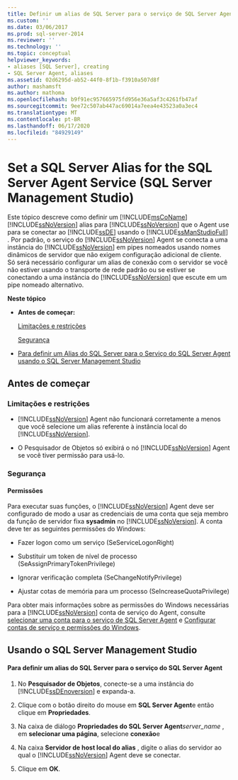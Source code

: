 ```yaml
---
title: Definir um alias de SQL Server para o serviço de SQL Server Agent (SQL Server Management Studio) | Microsoft Docs
ms.custom: ''
ms.date: 03/06/2017
ms.prod: sql-server-2014
ms.reviewer: ''
ms.technology: ''
ms.topic: conceptual
helpviewer_keywords:
- aliases [SQL Server], creating
- SQL Server Agent, aliases
ms.assetid: 02d6295d-ab52-44f0-8f1b-f3910a507d8f
author: mashamsft
ms.author: mathoma
ms.openlocfilehash: b9f91ec957665975fd956e36a5af3c4261fb47af
ms.sourcegitcommit: 9ee72c507ab447ac69014a7eea4e43523a0a3ec4
ms.translationtype: MT
ms.contentlocale: pt-BR
ms.lasthandoff: 06/17/2020
ms.locfileid: "84929149"
---
```

# <a name="set-a-sql-server-alias-for-the-sql-server-agent-service-sql-server-management-studio"></a>Set a SQL Server Alias for the SQL Server Agent Service (SQL Server Management Studio)
  Este tópico descreve como definir um [!INCLUDE[msCoName](../includes/msconame-md.md)] [!INCLUDE[ssNoVersion](../includes/ssnoversion-md.md)] alias para [!INCLUDE[ssNoVersion](../includes/ssnoversion-md.md)] que o Agent use para se conectar ao [!INCLUDE[ssDE](../includes/ssde-md.md)] usando o [!INCLUDE[ssManStudioFull](../includes/ssmanstudiofull-md.md)] . Por padrão, o serviço do [!INCLUDE[ssNoVersion](../includes/ssnoversion-md.md)] Agent se conecta a uma instância do [!INCLUDE[ssNoVersion](../includes/ssnoversion-md.md)] em pipes nomeados usando nomes dinâmicos de servidor que não exigem configuração adicional de cliente. Só será necessário configurar um alias de conexão com o servidor se você não estiver usando o transporte de rede padrão ou se estiver se conectando a uma instância do [!INCLUDE[ssNoVersion](../includes/ssnoversion-md.md)] que escute em um pipe nomeado alternativo.  
  
 **Neste tópico**  
  
-   **Antes de começar:**  
  
     [Limitações e restrições](#Restrictions)  
  
     [Segurança](#Security)  
  
-   [Para definir um Alias do SQL Server para o Serviço do SQL Server Agent usando o SQL Server Management Studio](#SSMSProcedure)  
  
##  <a name="before-you-begin"></a><a name="BeforeYouBegin"></a> Antes de começar  
  
###  <a name="limitations-and-restrictions"></a><a name="Restrictions"></a> Limitações e restrições  
  
-   [!INCLUDE[ssNoVersion](../includes/ssnoversion-md.md)] Agent não funcionará corretamente a menos que você selecione um alias referente à instância local do [!INCLUDE[ssNoVersion](../includes/ssnoversion-md.md)].  
  
-   O Pesquisador de Objetos só exibirá o nó [!INCLUDE[ssNoVersion](../includes/ssnoversion-md.md)] Agent se você tiver permissão para usá-lo.  
  
###  <a name="security"></a><a name="Security"></a> Segurança  
  
####  <a name="permissions"></a><a name="Permissions"></a> Permissões  
 Para executar suas funções, o [!INCLUDE[ssNoVersion](../includes/ssnoversion-md.md)] Agent deve ser configurado de modo a usar as credenciais de uma conta que seja membro da função de servidor fixa **sysadmin** no [!INCLUDE[ssNoVersion](../includes/ssnoversion-md.md)]. A conta deve ter as seguintes permissões do Windows:  
  
-   Fazer logon como um serviço (SeServiceLogonRight)  
  
-   Substituir um token de nível de processo (SeAssignPrimaryTokenPrivilege)  
  
-   Ignorar verificação completa (SeChangeNotifyPrivilege)  
  
-   Ajustar cotas de memória para um processo (SeIncreaseQuotaPrivilege)  
  
 Para obter mais informações sobre as permissões do Windows necessárias para a [!INCLUDE[ssNoVersion](../includes/ssnoversion-md.md)] conta de serviço do Agent, consulte [selecionar uma conta para o serviço de SQL Server Agent](../ssms/agent/select-an-account-for-the-sql-server-agent-service.md) e [Configurar contas de serviço e permissões do Windows](configure-windows/configure-windows-service-accounts-and-permissions.md).  
  
##  <a name="using-sql-server-management-studio"></a><a name="SSMSProcedure"></a> Usando o SQL Server Management Studio  
  
#### <a name="to-set-a-sql-server-alias-for-the-sql-server-agent-service"></a>Para definir um alias do SQL Server para o serviço do SQL Server Agent  
  
1.  No **Pesquisador de Objetos**, conecte-se a uma instância do [!INCLUDE[ssDEnoversion](../includes/ssdenoversion-md.md)] e expanda-a.  
  
2.  Clique com o botão direito do mouse em **SQL Server Agent**e então clique em **Propriedades**.  
  
3.  Na caixa de diálogo **Propriedades do SQL Server Agent**_server_name_ , em **selecionar uma página**, selecione **conexão**e  
  
4.  Na caixa **Servidor de host local do alias** , digite o alias do servidor ao qual o [!INCLUDE[ssNoVersion](../includes/ssnoversion-md.md)] Agent deve se conectar.  
  
5.  Clique em **OK**.  
  
  
